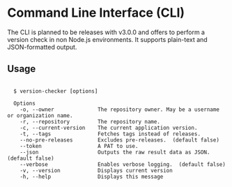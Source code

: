 # Command Line Interface (CLI)

The CLI is planned to be releases with v3.0.0 and offers to perform a version check in non Node.js environments. It supports
plain-text and JSON-formatted output.

## Usage

```

  $ version-checker [options]

  Options
    -o, --owner              The repository owner. May be a username or organization name.
    -r, --repository         The repository name.
    -c, --current-version    The current application version.
    -t, --tags               Fetches tags instead of releases.
    --no-pre-releases        Excludes pre-releases.  (default false)
    --token                  A PAT to use.
    --json                   Outputs the raw result data as JSON.  (default false)
    --verbose                Enables verbose logging.  (default false)
    -v, --version            Displays current version
    -h, --help               Displays this message

```
